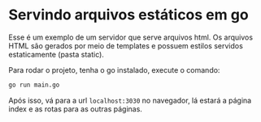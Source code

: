 # Servindo arquivos estáticos em go

Esse é um exemplo de um servidor que serve arquivos html. Os arquivos HTML são
gerados por meio de templates e possuem estilos servidos estaticamente (pasta static).

Para rodar o projeto, tenha o go instalado, execute o comando:

```sh
go run main.go
```

Após isso, vá para a url `localhost:3030` no navegador, lá estará a página index
e as rotas para as outras páginas.
